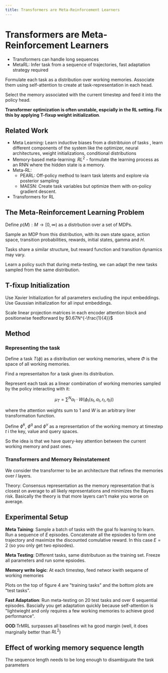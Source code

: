 ```yaml
---
title: Transformers are Meta-Reinforcement Learners
---
```


# Transformers are Meta-Reinforcement Learners

 - Transformers can handle long sequences
 - MetaRL: Infer task from a sequence of trajectories, fast adaptation strategy required


Formulate each task as a distribution over working memories. Associate them using self-attention to create at task-representation in each head.

Select the memory associated with the current timestep and feed it into the policy head.

**Transformer optimization is often unstable, espcially in the RL setting. Fix this by applying T-fixup weight initialization**.

## Related Work

 - Meta Learning: Learn inductive biases from a distribtuion of tasks , learn different components of the system like the optimizer, neural architectures, weight initializations, conditional distributions
 - Memory-based meta-learning: $RL^2$ - formulate the learning process as an RNN where the hidden state is a memory.
 - Meta-RL:
	 - PEARL: Off-policy method to learn task latents and explore via posterior sampling
	 - MAESN: Create task variables but optimize them with on-policy gradient descent.
 - Transformers for RL


## The Meta-Reinforcement Learning Problem

Define $p(M) : M \to [0, \infty)$ as a distrbution over a set of MDPs.

Sample an MDP from this distribution, with its own state space, action space, transition probabilities, rewards, initial states, gamma and $H$.

Tasks share a similar structure, but reward function and transition dynamics may vary.

Learn a policy such that during meta-testing, we can adapt the new tasks sampled from the same distribution.

## T-fixup Initialization

Use Xavier Initialization for all parameters excluding the input embeddings. Use Gaussian initialization for all input embeddings.

Scale linear projection matrices in each encoder attention block and positionwise feedforward by $0.67N^{-\frac{1}{4}}$


## Method

### Representing the task

Define a task $T(\phi)$ as a distribution oer working memories, where $\Phi$ is the space of all working memories.

Find a representaiton for a task given its distribution.

Represent each task as a linear combination of working memories sampled by the policy interacting with it:

$$
\mu_T = \sum^N \alpha_t \cdot W(\phi_t(s_t, a_t, r_t, \eta_t))
$$

where the attention weights sum to 1 and $W$ is an arbitrary liner transformation function.

Define $\phi^k$, $\phi^q$ and $\phi^v$ as a representation of the working memory at timestep $t$ i the key, value and query spaces.

So the idea is that we have query-key attention between the current working memory and past ones.

### Transformers and Memory Reinstatement

We consider the transformer to be an architecture that refines the memories over $l$ layers.

Theory: Consensus representation as the memory representation that is closest on average to all likely representations and minimizes the Bayes risk. Basically the theory is that more layers can't make you worse on average.

## Experimental Setup

**Meta Taining**: Sample a batch of tasks with the goal fo learning to learn. Run a sequence of $E$ episodes. Concatenate all the epsiodes to form one trajectory and maximize the discounted comulative reward. In this case $E = 2$ (so you only get two episodes).

**Meta Testing**: Different tasks, same distributuon as the training set. Freeze all parameters and run some epsiodes.

**Memory write logic**: At each timestep, feed networ kwith sequene of working memories

Plots on the top of figure 4 are "training tasks" and the bottom plots are "test tasks".

**Fast Adaptation**: Run meta-testing on 20 test tasks and over 6 sequential episodes. Bascially you get adaptation quickly because self-attention is "lightwieght and only requires a few working memories to achieve good performance".

**OOD**:TrMRL surpasses all baselines wit ha good margin (well, it does marginally better than $RL^2$)


## Effect of working memory sequence length

The sequence length needs to be long enough to disambiguate the task parameters
